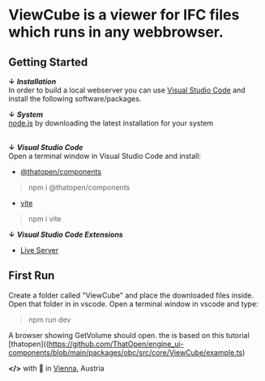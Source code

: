 # ViewCube is a viewer for IFC files which runs in any webbrowser.

## Getting Started

**↓** ***Installation***<br>
In order to build a local webserver you can use [Visual Studio Code](https://code.visualstudio.com/download) and install the following software/packages.<p>
**↓** ***System***<br>
[node.js](https://nodejs.org/en/download/current) by downloading the latest installation for your system<p>
<br>
**↓** ***Visual Studio Code***<br>
Open a terminal window in Visual Studio Code and install:<br>
* [@thatopen/components](https://www.npmjs.com/package/@thatopen/components)<br>
> npm i @thatopen/components
>
* [vite](https://vite.dev/guide/why.html)<br>
> npm i vite<br>
>
**↓** ***Visual Studio Code Extensions***<br>
* [Live Server](https://marketplace.visualstudio.com/items?itemName=ritwickdey.LiveServer)<p>

## First Run

Create a folder called "ViewCube" and place the downloaded files inside. Open that folder in in vscode. Open a terminal window in vscode and type: 
> npm run dev
>
A browser showing GetVolume should open. the is based on this tutorial [thatopen]((https://github.com/ThatOpen/engine_ui-components/blob/main/packages/obc/src/core/ViewCube/example.ts)

**</>** with 🖤 in [Vienna](https://en.wikipedia.org/wiki/Vienna), Austria
